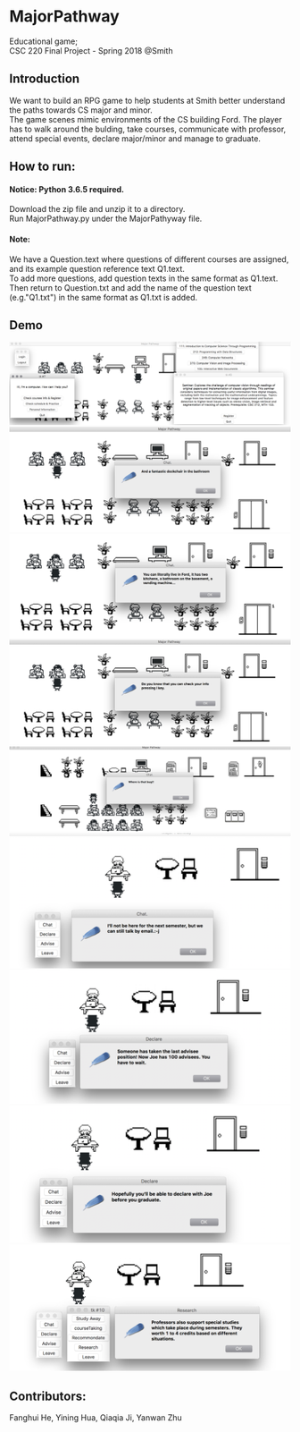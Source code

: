 # MajorPathway
Educational game; \
CSC 220 Final Project - Spring 2018 @Smith

## Introduction
We want to build an RPG game to help students at Smith better understand the paths towards CS major and minor. \
The game scenes mimic environments of the CS building Ford. The player has to walk around the bulding, take courses, communicate with professor, attend special events, declare major/minor and manage to graduate. 

## How to run:
#### Notice: Python 3.6.5 required.
Download the zip file and unzip it to a directory.\
Run MajorPathway.py under the MajorPathyway file.
#### Note: 
We have a Question.text where questions of different courses are assigned, and its example question reference text Q1.text. \
To add more questions, add question texts in the same format as Q1.text. \
Then return to Question.txt and add the name of the question text (e.g."Q1.txt") in the same format as Q1.txt is added.

## Demo
![alt text](https://github.com/ningkko/MajorPathway/blob/master/demo/1.png)
![alt text](https://github.com/ningkko/MajorPathway/blob/master/demo/2.png)
![alt text](https://github.com/ningkko/MajorPathway/blob/master/demo/3.png)
![alt text](https://github.com/ningkko/MajorPathway/blob/master/demo/4.png)
![alt text](https://github.com/ningkko/MajorPathway/blob/master/demo/5.png)
![alt text](https://github.com/ningkko/MajorPathway/blob/master/demo/6.png)
![alt text](https://github.com/ningkko/MajorPathway/blob/master/demo/7.png)
![alt text](https://github.com/ningkko/MajorPathway/blob/master/demo/8.png)
![alt text](https://github.com/ningkko/MajorPathway/blob/master/demo/9.png)


## Contributors:
Fanghui He, Yining Hua, Qiaqia Ji, Yanwan Zhu
